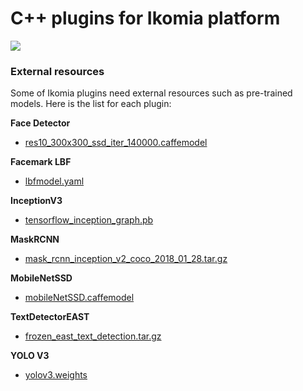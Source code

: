 # C++ plugins for Ikomia platform

![](https://ikomia.com/static/showcase/img/home/plugin.png)

### External resources
Some of Ikomia plugins need external resources such as pre-trained models. Here is the list for each plugin:


**Face Detector**
- [res10_300x300_ssd_iter_140000.caffemodel](https://github.com/opencv/opencv_3rdparty/raw/dnn_samples_face_detector_20170830/res10_300x300_ssd_iter_140000.caffemodel)

**Facemark LBF**
- [lbfmodel.yaml](https://raw.githubusercontent.com/kurnianggoro/GSOC2017/master/data/lbfmodel.yaml)

**InceptionV3**
- [tensorflow_inception_graph.pb](https://github.com/petewarden/tf_ios_makefile_example/raw/master/data/tensorflow_inception_graph.pb)

**MaskRCNN**
- [mask_rcnn_inception_v2_coco_2018_01_28.tar.gz](http://download.tensorflow.org/models/object_detection/mask_rcnn_inception_v2_coco_2018_01_28.tar.gz)

**MobileNetSSD**
- [mobileNetSSD.caffemodel](https://drive.google.com/open?id=0B3gersZ2cHIxRm5PMWRoTkdHdHc)

**TextDetectorEAST**
- [frozen_east_text_detection.tar.gz](https://www.dropbox.com/s/r2ingd0l3zt8hxs/frozen_east_text_detection.tar.gz?dl=1)

**YOLO V3**
- [yolov3.weights](https://pjreddie.com/media/files/yolov3.weights)
